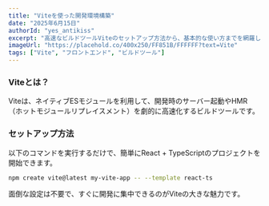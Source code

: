 ```yaml
---
title: "Viteを使った開発環境構築"
date: "2025年6月15日"
authorId: "yes_antikiss"
excerpt: "高速なビルドツールViteのセットアップ方法から、基本的な使い方までを網羅したガイドです。"
imageUrl: "https://placehold.co/400x250/FF851B/FFFFFF?text=Vite"
tags: ["Vite", "フロントエンド", "ビルドツール"]
---
```


### Viteとは？
Viteは、ネイティブESモジュールを利用して、開発時のサーバー起動やHMR（ホットモジュールリプレイスメント）を劇的に高速化するビルドツールです。

### セットアップ方法
以下のコマンドを実行するだけで、簡単にReact + TypeScriptのプロジェクトを開始できます。

```bash
npm create vite@latest my-vite-app -- --template react-ts
```

面倒な設定は不要で、すぐに開発に集中できるのがViteの大きな魅力です。
